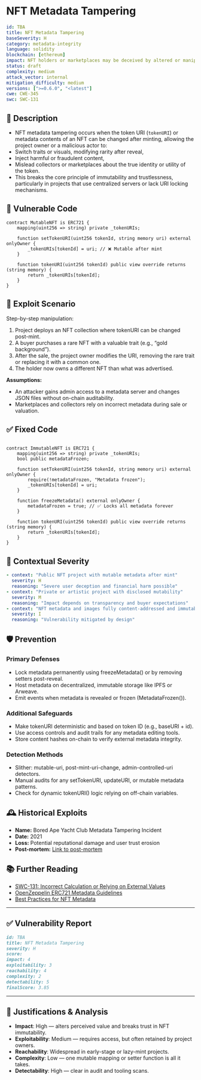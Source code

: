 # NFT Metadata Tampering

```YAML
id: TBA
title: NFT Metadata Tampering 
baseSeverity: H
category: metadata-integrity
language: solidity
blockchain: [ethereum]
impact: NFT holders or marketplaces may be deceived by altered or manipulated metadata
status: draft
complexity: medium
attack_vector: internal
mitigation_difficulty: medium
versions: [">=0.6.0", "<latest"]
cwe: CWE-345
swc: SWC-131
```

## 📝 Description

- NFT metadata tampering occurs when the token URI (`tokenURI`) or metadata contents of an NFT can be changed after minting, allowing the project owner or a malicious actor to:
- Switch traits or visuals, modifying rarity after reveal,
- Inject harmful or fraudulent content,
- Mislead collectors or marketplaces about the true identity or utility of the token.
- This breaks the core principle of immutability and trustlessness, particularly in projects that use centralized servers or lack URI locking mechanisms.

## 🚨 Vulnerable Code

```solidity
contract MutableNFT is ERC721 {
    mapping(uint256 => string) private _tokenURIs;

    function setTokenURI(uint256 tokenId, string memory uri) external onlyOwner {
        _tokenURIs[tokenId] = uri; // ❌ Mutable after mint
    }

    function tokenURI(uint256 tokenId) public view override returns (string memory) {
        return _tokenURIs[tokenId];
    }
}
```

## 🧪 Exploit Scenario

Step-by-step manipulation:

1. Project deploys an NFT collection where tokenURI can be changed post-mint.
2. A buyer purchases a rare NFT with a valuable trait (e.g., “gold background”).
3. After the sale, the project owner modifies the URI, removing the rare trait or replacing it with a common one.
4. The holder now owns a different NFT than what was advertised.

**Assumptions:**

- An attacker gains admin access to a metadata server and changes JSON files without on-chain auditability.
- Marketplaces and collectors rely on incorrect metadata during sale or valuation.

## ✅ Fixed Code

```solidity

contract ImmutableNFT is ERC721 {
    mapping(uint256 => string) private _tokenURIs;
    bool public metadataFrozen;

    function setTokenURI(uint256 tokenId, string memory uri) external onlyOwner {
        require(!metadataFrozen, "Metadata frozen");
        _tokenURIs[tokenId] = uri;
    }

    function freezeMetadata() external onlyOwner {
        metadataFrozen = true; // ✅ Locks all metadata forever
    }

    function tokenURI(uint256 tokenId) public view override returns (string memory) {
        return _tokenURIs[tokenId];
    }
}
```

## 🧭 Contextual Severity

```yaml
- context: "Public NFT project with mutable metadata after mint"
  severity: H
  reasoning: "Severe user deception and financial harm possible"
- context: "Private or artistic project with disclosed mutability"
  severity: M
  reasoning: "Impact depends on transparency and buyer expectations"
- context: "NFT metadata and images fully content-addressed and immutable"
  severity: I
  reasoning: "Vulnerability mitigated by design"
```

## 🛡️ Prevention

### Primary Defenses

- Lock metadata permanently using freezeMetadata() or by removing setters post-reveal.
- Host metadata on decentralized, immutable storage like IPFS or Arweave.
- Emit events when metadata is revealed or frozen (MetadataFrozen()).

### Additional Safeguards

- Make tokenURI deterministic and based on token ID (e.g., baseURI + id).
- Use access controls and audit trails for any metadata editing tools.
- Store content hashes on-chain to verify external metadata integrity.

### Detection Methods

- Slither: mutable-uri, post-mint-uri-change, admin-controlled-uri detectors.
- Manual audits for any setTokenURI, updateURI, or mutable metadata patterns.
- Check for dynamic tokenURI() logic relying on off-chain variables.

## 🕰️ Historical Exploits

- **Name:** Bored Ape Yacht Club Metadata Tampering Incident 
- **Date:** 2021 
- **Loss:** Potential reputational damage and user trust erosion
- **Post-mortem:** [Link to post-mortem](https://medium.com/%40NoamaSamreen/nft-security-6d3d8063c834) 


## 📚 Further Reading

- [SWC-131: Incorrect Calculation or Relying on External Values](https://swcregistry.io/docs/SWC-131) 
- [OpenZeppelin ERC721 Metadata Guidelines](https://docs.openzeppelin.com/contracts/4.x/api/token/erc721) 
- [Best Practices for NFT Metadata](https://docs.opensea.io/docs/metadata-standards) 

---

## ✅ Vulnerability Report 

```markdown
id: TBA
title: NFT Metadata Tampering 
severity: H
score:
impact: 4         
exploitability: 3 
reachability: 4   
complexity: 2     
detectability: 5  
finalScore: 3.85
```

---

## 📄 Justifications & Analysis

- **Impact**: High — alters perceived value and breaks trust in NFT immutability.
- **Exploitability**: Medium — requires access, but often retained by project owners.
- **Reachability**: Widespread in early-stage or lazy-mint projects.
- **Complexity**: Low — one mutable mapping or setter function is all it takes.
- **Detectability**: High — clear in audit and tooling scans.